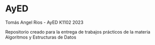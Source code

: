 # AyED
Tomás Angel Rios - AyED K1102 2023 

Repositorio creado para la entrega de trabajos prácticos de la materia Algoritmos y Estructuras de Datos

